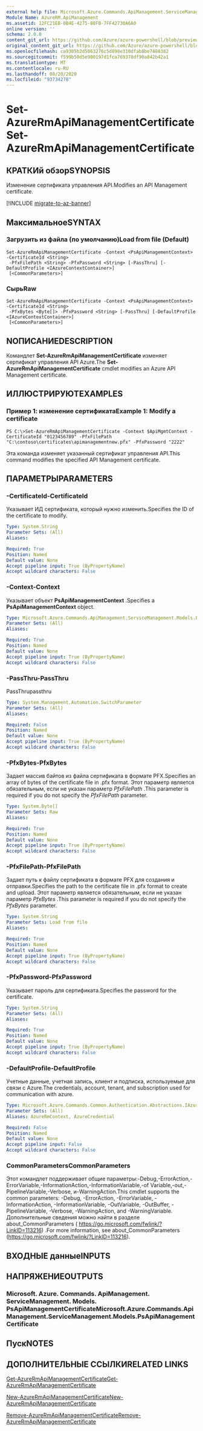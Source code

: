 ```yaml
---
external help file: Microsoft.Azure.Commands.ApiManagement.ServiceManagement.dll-Help.xml
Module Name: AzureRM.ApiManagement
ms.assetid: 12FC21EB-0B4E-4275-88FB-7FF42730A6A0
online version: ''
schema: 2.0.0
content_git_url: https://github.com/Azure/azure-powershell/blob/preview/src/ResourceManager/ApiManagement/Commands.ApiManagement/help/Set-AzureRmApiManagementCertificate.md
original_content_git_url: https://github.com/Azure/azure-powershell/blob/preview/src/ResourceManager/ApiManagement/Commands.ApiManagement/help/Set-AzureRmApiManagementCertificate.md
ms.openlocfilehash: ca9305b2d5863276c5d898e310dfab8be7488382
ms.sourcegitcommit: f599b50d5e980197d1fca769378df90a842b42a1
ms.translationtype: MT
ms.contentlocale: ru-RU
ms.lasthandoff: 08/20/2020
ms.locfileid: "93734278"
---
```

# <span data-ttu-id="028c8-101">Set-AzureRmApiManagementCertificate</span><span class="sxs-lookup"><span data-stu-id="028c8-101">Set-AzureRmApiManagementCertificate</span></span>

## <span data-ttu-id="028c8-102">КРАТКИй обзор</span><span class="sxs-lookup"><span data-stu-id="028c8-102">SYNOPSIS</span></span>
<span data-ttu-id="028c8-103">Изменение сертификата управления API.</span><span class="sxs-lookup"><span data-stu-id="028c8-103">Modifies an API Management certificate.</span></span>

[!INCLUDE [migrate-to-az-banner](../../includes/migrate-to-az-banner.md)]

## <span data-ttu-id="028c8-104">Максимальное</span><span class="sxs-lookup"><span data-stu-id="028c8-104">SYNTAX</span></span>

### <span data-ttu-id="028c8-105">Загрузить из файла (по умолчанию)</span><span class="sxs-lookup"><span data-stu-id="028c8-105">Load from file (Default)</span></span>
```
Set-AzureRmApiManagementCertificate -Context <PsApiManagementContext> -CertificateId <String>
 -PfxFilePath <String> -PfxPassword <String> [-PassThru] [-DefaultProfile <IAzureContextContainer>]
 [<CommonParameters>]
```

### <span data-ttu-id="028c8-106">Сырь</span><span class="sxs-lookup"><span data-stu-id="028c8-106">Raw</span></span>
```
Set-AzureRmApiManagementCertificate -Context <PsApiManagementContext> -CertificateId <String>
 -PfxBytes <Byte[]> -PfxPassword <String> [-PassThru] [-DefaultProfile <IAzureContextContainer>]
 [<CommonParameters>]
```

## <span data-ttu-id="028c8-107">NОПИСАНИЕ</span><span class="sxs-lookup"><span data-stu-id="028c8-107">DESCRIPTION</span></span>
<span data-ttu-id="028c8-108">Командлет **Set-AzureRmApiManagementCertificate** изменяет сертификат управления API Azure.</span><span class="sxs-lookup"><span data-stu-id="028c8-108">The **Set-AzureRmApiManagementCertificate** cmdlet modifies an Azure API Management certificate.</span></span>

## <span data-ttu-id="028c8-109">ИЛЛЮСТРИРУЮТ</span><span class="sxs-lookup"><span data-stu-id="028c8-109">EXAMPLES</span></span>

### <span data-ttu-id="028c8-110">Пример 1: изменение сертификата</span><span class="sxs-lookup"><span data-stu-id="028c8-110">Example 1: Modify a certificate</span></span>
```
PS C:\>Set-AzureRmApiManagementCertificate -Context $ApiMgmtContext -CertificateId "0123456789" -PfxFilePath "C:\contoso\certificates\apimanagementnew.pfx" -PfxPassword "2222"
```

<span data-ttu-id="028c8-111">Эта команда изменяет указанный сертификат управления API.</span><span class="sxs-lookup"><span data-stu-id="028c8-111">This command modifies the specified API Management certificate.</span></span>

## <span data-ttu-id="028c8-112">ПАРАМЕТРЫ</span><span class="sxs-lookup"><span data-stu-id="028c8-112">PARAMETERS</span></span>

### <span data-ttu-id="028c8-113">-CertificateId</span><span class="sxs-lookup"><span data-stu-id="028c8-113">-CertificateId</span></span>
<span data-ttu-id="028c8-114">Указывает ИД сертификата, который нужно изменить.</span><span class="sxs-lookup"><span data-stu-id="028c8-114">Specifies the ID of the certificate to modify.</span></span>

```yaml
Type: System.String
Parameter Sets: (All)
Aliases: 

Required: True
Position: Named
Default value: None
Accept pipeline input: True (ByPropertyName)
Accept wildcard characters: False
```

### <span data-ttu-id="028c8-115">-Context</span><span class="sxs-lookup"><span data-stu-id="028c8-115">-Context</span></span>
<span data-ttu-id="028c8-116">Указывает объект **PsApiManagementContext** .</span><span class="sxs-lookup"><span data-stu-id="028c8-116">Specifies a **PsApiManagementContext** object.</span></span>

```yaml
Type: Microsoft.Azure.Commands.ApiManagement.ServiceManagement.Models.PsApiManagementContext
Parameter Sets: (All)
Aliases: 

Required: True
Position: Named
Default value: None
Accept pipeline input: True (ByPropertyName)
Accept wildcard characters: False
```

### <span data-ttu-id="028c8-117">-PassThru</span><span class="sxs-lookup"><span data-stu-id="028c8-117">-PassThru</span></span>
<span data-ttu-id="028c8-118">PassThru</span><span class="sxs-lookup"><span data-stu-id="028c8-118">passthru</span></span>

```yaml
Type: System.Management.Automation.SwitchParameter
Parameter Sets: (All)
Aliases: 

Required: False
Position: Named
Default value: None
Accept pipeline input: True (ByPropertyName)
Accept wildcard characters: False
```

### <span data-ttu-id="028c8-119">-PfxBytes</span><span class="sxs-lookup"><span data-stu-id="028c8-119">-PfxBytes</span></span>
<span data-ttu-id="028c8-120">Задает массив байтов из файла сертификата в формате PFX.</span><span class="sxs-lookup"><span data-stu-id="028c8-120">Specifies an array of bytes of the certificate file in .pfx format.</span></span>
<span data-ttu-id="028c8-121">Этот параметр является обязательным, если не указан параметр *PfxFilePath* .</span><span class="sxs-lookup"><span data-stu-id="028c8-121">This parameter is required if you do not specify the *PfxFilePath* parameter.</span></span>

```yaml
Type: System.Byte[]
Parameter Sets: Raw
Aliases: 

Required: True
Position: Named
Default value: None
Accept pipeline input: True (ByPropertyName)
Accept wildcard characters: False
```

### <span data-ttu-id="028c8-122">-PfxFilePath</span><span class="sxs-lookup"><span data-stu-id="028c8-122">-PfxFilePath</span></span>
<span data-ttu-id="028c8-123">Задает путь к файлу сертификата в формате PFX для создания и отправки.</span><span class="sxs-lookup"><span data-stu-id="028c8-123">Specifies the path to the certificate file in .pfx format to create and upload.</span></span>
<span data-ttu-id="028c8-124">Этот параметр является обязательным, если не указан параметр *PfxBytes* .</span><span class="sxs-lookup"><span data-stu-id="028c8-124">This parameter is required if you do not specify the *PfxBytes* parameter.</span></span>

```yaml
Type: System.String
Parameter Sets: Load from file
Aliases: 

Required: True
Position: Named
Default value: None
Accept pipeline input: True (ByPropertyName)
Accept wildcard characters: False
```

### <span data-ttu-id="028c8-125">-PfxPassword</span><span class="sxs-lookup"><span data-stu-id="028c8-125">-PfxPassword</span></span>
<span data-ttu-id="028c8-126">Указывает пароль для сертификата.</span><span class="sxs-lookup"><span data-stu-id="028c8-126">Specifies the password for the certificate.</span></span>

```yaml
Type: System.String
Parameter Sets: (All)
Aliases: 

Required: True
Position: Named
Default value: None
Accept pipeline input: True (ByPropertyName)
Accept wildcard characters: False
```

### <span data-ttu-id="028c8-127">-DefaultProfile</span><span class="sxs-lookup"><span data-stu-id="028c8-127">-DefaultProfile</span></span>
<span data-ttu-id="028c8-128">Учетные данные, учетная запись, клиент и подписка, используемые для связи с Azure.</span><span class="sxs-lookup"><span data-stu-id="028c8-128">The credentials, account, tenant, and subscription used for communication with azure.</span></span>

```yaml
Type: Microsoft.Azure.Commands.Common.Authentication.Abstractions.IAzureContextContainer
Parameter Sets: (All)
Aliases: AzureRmContext, AzureCredential

Required: False
Position: Named
Default value: None
Accept pipeline input: False
Accept wildcard characters: False
```

### <span data-ttu-id="028c8-129">CommonParameters</span><span class="sxs-lookup"><span data-stu-id="028c8-129">CommonParameters</span></span>
<span data-ttu-id="028c8-130">Этот командлет поддерживает общие параметры:-Debug,-ErrorAction,-ErrorVariable,-InformationAction,-InformationVariable,-of Variable,-out,-PipelineVariable,-Verbose, и-WarningAction.</span><span class="sxs-lookup"><span data-stu-id="028c8-130">This cmdlet supports the common parameters: -Debug, -ErrorAction, -ErrorVariable, -InformationAction, -InformationVariable, -OutVariable, -OutBuffer, -PipelineVariable, -Verbose, -WarningAction, and -WarningVariable.</span></span> <span data-ttu-id="028c8-131">Дополнительные сведения можно найти в разделе about_CommonParameters ( https://go.microsoft.com/fwlink/?LinkID=113216) .</span><span class="sxs-lookup"><span data-stu-id="028c8-131">For more information, see about_CommonParameters (https://go.microsoft.com/fwlink/?LinkID=113216).</span></span>

## <span data-ttu-id="028c8-132">ВХОДНЫЕ данные</span><span class="sxs-lookup"><span data-stu-id="028c8-132">INPUTS</span></span>

## <span data-ttu-id="028c8-133">НАПРЯЖЕНИЕ</span><span class="sxs-lookup"><span data-stu-id="028c8-133">OUTPUTS</span></span>

### <span data-ttu-id="028c8-134">Microsoft. Azure. Commands. ApiManagement. ServiceManagement. Models. PsApiManagementCertificate</span><span class="sxs-lookup"><span data-stu-id="028c8-134">Microsoft.Azure.Commands.ApiManagement.ServiceManagement.Models.PsApiManagementCertificate</span></span>

## <span data-ttu-id="028c8-135">Пуск</span><span class="sxs-lookup"><span data-stu-id="028c8-135">NOTES</span></span>

## <span data-ttu-id="028c8-136">ДОПОЛНИТЕЛЬНЫЕ ССЫЛКИ</span><span class="sxs-lookup"><span data-stu-id="028c8-136">RELATED LINKS</span></span>

[<span data-ttu-id="028c8-137">Get-AzureRmApiManagementCertificate</span><span class="sxs-lookup"><span data-stu-id="028c8-137">Get-AzureRmApiManagementCertificate</span></span>](./Get-AzureRmApiManagementCertificate.md)

[<span data-ttu-id="028c8-138">New-AzureRmApiManagementCertificate</span><span class="sxs-lookup"><span data-stu-id="028c8-138">New-AzureRmApiManagementCertificate</span></span>](./New-AzureRmApiManagementCertificate.md)

[<span data-ttu-id="028c8-139">Remove-AzureRmApiManagementCertificate</span><span class="sxs-lookup"><span data-stu-id="028c8-139">Remove-AzureRmApiManagementCertificate</span></span>](./Remove-AzureRmApiManagementCertificate.md)


